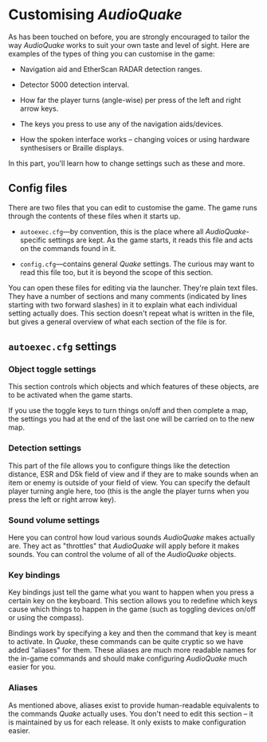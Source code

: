 <a name="customising-audioquake"></a>
# Customising *AudioQuake*

As has been touched on before, you are strongly encouraged to tailor the way *AudioQuake* works to suit your own taste and level of sight. Here are examples of the types of thing you can customise in the game:

* Navigation aid and EtherScan RADAR detection ranges.

* Detector 5000 detection interval.

* How far the player turns (angle-wise) per press of the left and right arrow keys.

* The keys you press to use any of the navigation aids/devices.

* How the spoken interface works – changing voices or using hardware synthesisers or Braille displays.

In this part, you'll learn how to change settings such as these and more.

## Config files

There are two files that you can edit to customise the game. The game runs through the contents of these files when it starts up.

* `autoexec.cfg`—by convention, this is the place where all *AudioQuake*-specific settings are kept. As the game starts, it reads this file and acts on the commands found in it.

* `config.cfg`—contains general *Quake* settings. The curious may want to read this file too, but it is beyond the scope of this section.

You can open these files for editing via the launcher. They're plain text files. They have a number of sections and many comments (indicated by lines starting with two forward slashes) in it to explain what each individual setting actually does. This section doesn't repeat what is written in the file, but gives a general overview of what each section of the file is for.

## `autoexec.cfg` settings

### Object toggle settings

This section controls which objects and which features of these objects, are to be activated when the game starts.

If you use the toggle keys to turn things on/off and then complete a map, the settings you had at the end of the last one will be carried on to the new map.

### Detection settings

This part of the file allows you to configure things like the detection distance, ESR and D5k field of view and if they are to make sounds when an item or enemy is outside of your field of view. You can specify the default player turning angle here, too (this is the angle the player turns when you press the left or right arrow key).

### Sound volume settings

Here you can control how loud various sounds *AudioQuake* makes actually are. They act as "throttles" that *AudioQuake* will apply before it makes sounds. You can control the volume of all of the *AudioQuake* objects.

### Key bindings

Key bindings just tell the game what you want to happen when you press a certain key on the keyboard. This section allows you to redefine which keys cause which things to happen in the game (such as toggling devices on/off or using the compass).

Bindings work by specifying a key and then the command that key is meant to activate. In *Quake*, these commands can be quite cryptic so we have added "aliases" for them. These aliases are much more readable names for the in-game commands and should make configuring *AudioQuake* much easier for you.

### Aliases

As mentioned above, aliases exist to provide human-readable equivalents to the commands *Quake* actually uses. You don't need to edit this section – it is maintained by us for each release. It only exists to make configuration easier.
